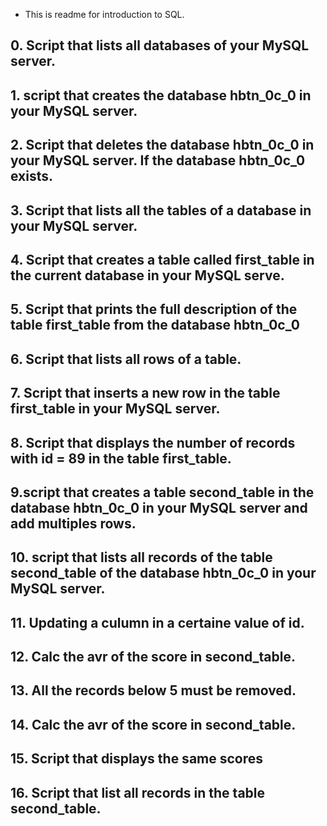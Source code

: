 - This is readme for introduction to SQL.

## 0. Script that lists all databases of your MySQL server.

## 1. script that creates the database hbtn_0c_0 in your MySQL server.

## 2. Script that deletes the database hbtn_0c_0 in your MySQL server. If the database hbtn_0c_0 exists.

## 3. Script that lists all the tables of a database in your MySQL server.

## 4. Script that creates a table called first_table in the current database in your MySQL serve.

## 5. Script that prints the full description of the table first_table from the database hbtn_0c_0

## 6. Script that lists all rows of a table.

## 7. Script that inserts a new row in the table first_table in your MySQL server.

## 8. Script that displays the number of records with id = 89 in the table first_table.

## 9.script that creates a table second_table in the database hbtn_0c_0 in your MySQL server and add multiples rows.

## 10. script that lists all records of the table second_table of the database hbtn_0c_0 in your MySQL server.

## 11. Updating a culumn in a certaine value of id.

## 12. Calc the avr of the score in second_table.

## 13. All the records below 5 must be removed.

## 14. Calc the avr of the score in second_table.

## 15. Script that displays the same scores

## 16. Script that list all records in the table second_table.
